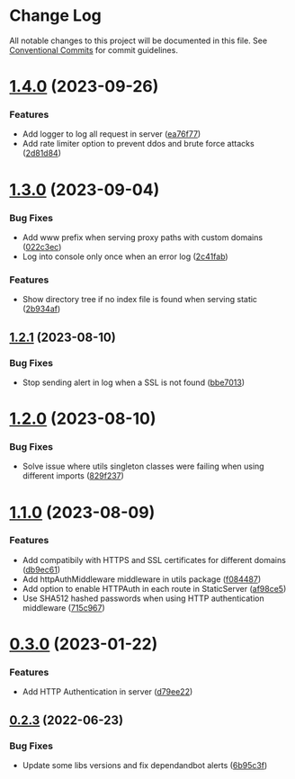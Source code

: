 # Change Log

All notable changes to this project will be documented in this file.
See [Conventional Commits](https://conventionalcommits.org) for commit guidelines.

# [1.4.0](https://github.com/sergiogc9/nodejs-server/compare/v1.3.0...v1.4.0) (2023-09-26)

### Features

- Add logger to log all request in server ([ea76f77](https://github.com/sergiogc9/nodejs-server/commit/ea76f773ab211dba6314503c58ae4421fa940735))
- Add rate limiter option to prevent ddos and brute force attacks ([2d81d84](https://github.com/sergiogc9/nodejs-server/commit/2d81d84bc4894e1c23a2cb321469721ba6b92e9f))

# [1.3.0](https://github.com/sergiogc9/nodejs-server/compare/v1.2.1...v1.3.0) (2023-09-04)

### Bug Fixes

- Add www prefix when serving proxy paths with custom domains ([022c3ec](https://github.com/sergiogc9/nodejs-server/commit/022c3ecbfc162d6f999d2ca8a731cc7937afcf24))
- Log into console only once when an error log ([2c41fab](https://github.com/sergiogc9/nodejs-server/commit/2c41fabde17a0b510148a08063cb934e29d0dc97))

### Features

- Show directory tree if no index file is found when serving static ([2b934af](https://github.com/sergiogc9/nodejs-server/commit/2b934afb63bd1420fb4f4d305aae6784486d9da7))

## [1.2.1](https://github.com/sergiogc9/nodejs-server/compare/v1.2.0...v1.2.1) (2023-08-10)

### Bug Fixes

- Stop sending alert in log when a SSL is not found ([bbe7013](https://github.com/sergiogc9/nodejs-server/commit/bbe7013d359ca46435e7dcf89cdb4eea6404dfae))

# [1.2.0](https://github.com/sergiogc9/nodejs-server/compare/v1.1.0...v1.2.0) (2023-08-10)

### Bug Fixes

- Solve issue where utils singleton classes were failing when using different imports ([829f237](https://github.com/sergiogc9/nodejs-server/commit/829f2374cbcb11950856835d6a3b24c1ad5ece12))

# [1.1.0](https://github.com/sergiogc9/nodejs-server/compare/v1.0.1...v1.1.0) (2023-08-09)

### Features

- Add compatibily with HTTPS and SSL certificates for different domains ([db9ec61](https://github.com/sergiogc9/nodejs-server/commit/db9ec61d629a035f8a90a43d04823129b0584a22))
- Add httpAuthMiddleware middleware in utils package ([f084487](https://github.com/sergiogc9/nodejs-server/commit/f084487ede2adb4059aa70ea530dfc671155fec1))
- Add option to enable HTTPAuth in each route in StaticServer ([af98ce5](https://github.com/sergiogc9/nodejs-server/commit/af98ce5e59baa866096e123857758c8e27053b71))
- Use SHA512 hashed passwords when using HTTP authentication middleware ([715c967](https://github.com/sergiogc9/nodejs-server/commit/715c967eb678b7e4d06420f6f692622a59de2640))

# [0.3.0](https://github.com/sergiogc9/nodejs-server/compare/v0.2.3...v0.3.0) (2023-01-22)

### Features

- Add HTTP Authentication in server ([d79ee22](https://github.com/sergiogc9/nodejs-server/commit/d79ee22c7058987ae3ce512404dfea0796771b53))

## [0.2.3](https://github.com/sergiogc9/nodejs-server/compare/v0.2.2...v0.2.3) (2022-06-23)

### Bug Fixes

- Update some libs versions and fix dependandbot alerts ([6b95c3f](https://github.com/sergiogc9/nodejs-server/commit/6b95c3f9e5579f9355ab9c1519e9880a43e9bf35))
